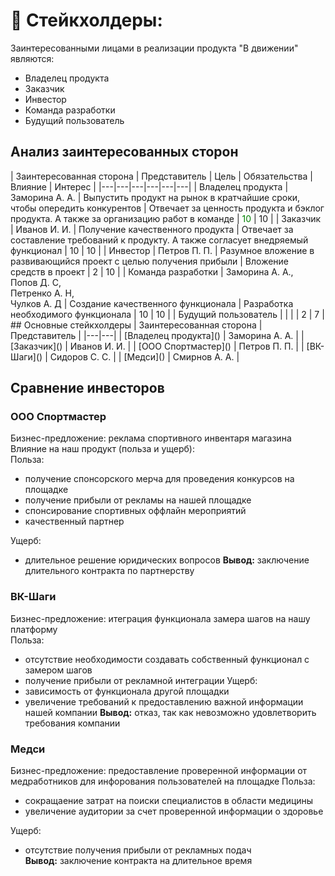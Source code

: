# 👔 Стейкхолдеры:
Заинтересованными лицами в реализации продукта "В движении" являются:
- Владелец продукта
- Заказчик
- Инвестор
- Команда разработки
- Будущий пользователь

## Анализ заинтересованных сторон
<style>
  .investorTable tr:nth-child(3) { background: green; }
</style>
<div class="investorTable">
| Заинтересованная сторона | Представитель | Цель | Обязательства | Влияние | Интерес |
|---|---|---|---|---|---|
| Владелец продукта | Заморина А. А. | Выпустить продукт на рынок в кратчайшие сроки, чтобы опередить конкурентов | Отвечает за ценность продукта и бэклог продукта. А также за организацию работ в команде | <span style="color:green">10</span> | 10 |
| Заказчик | Иванов И. И. | Получение качественного продукта | Отвечает за составление требований к продукту. А также согласует внедряемый функционал | 10 | 10 |
| Инвестор | Петров П. П. | Разумное вложение в развивающийся проект с целью получения прибыли | Вложение средств в проект  | 2 | 10 |
| Команда разработки | Заморина А. А.,<br> Попов Д. С,<br> Петренко А. Н,<br> Чулков А. Д | Создание качественного функционала | Разработка необходимого функционала | 10 | 10 |
| Будущий пользователь |  |  |  | 2 | 7 |
</div>
## Основные стейкхолдеры
| Заинтересованная сторона | Представитель | 
|---|---|
| [Владелец продукта](</stakeholders/productOwner.md>) | Заморина А. А. | 
| [Заказчик](</stakeholders/customer.md>) | Иванов И. И. |
| [ООО Спортмастер](</stakeholders/investor1.md>) | Петров П. П. |
| [ВК-Шаги](</stakeholders/investor2.md>) | Сидоров С. С. |
| [Медси](</stakeholders/investor3.md>) | Смирнов А. А. |


## Сравнение инвесторов
### ООО Спортмастер
Бизнес-предложение: реклама спортивного инвентаря магазина
Влияние на наш продукт (польза и ущерб):  
 Польза:
 - получение спонсорского мерча для проведения конкурсов на площадке
 - получение прибыли от рекламы на нашей площадке
 - спонсирование спортивных оффлайн мероприятий
 - качественный партнер

Ущерб:
 - длительное решение юридических вопросов
**Вывод:** заключение длительного контракта по партнерству

### ВК-Шаги
Бизнес-предложение: итеграция функционала замера шагов на нашу платформу  
Польза:
  - отсутствие необходимости создавать собственный функционал с замером шагов
  - получение прибыли от рекламной интеграции
Ущерб:
  - зависимость от функционала другой площадки
  - увеличение требований к предоставлению важной информации нашей компании
**Вывод:** отказ, так как невозможно удовлетворить требования компании

### Медси
Бизнес-предложение: предоставление проверенной информации от медработников для инфорования пользователей на площадке
Польза:  
  - сокращаение затрат на поиски специалистов в области медицины
  - увеличение аудитории за счет проверенной информации о здоровье  

Ущерб:  
  - отсутствие получения прибыли от рекламных подач  
**Вывод:** заключение контракта на длительное время
